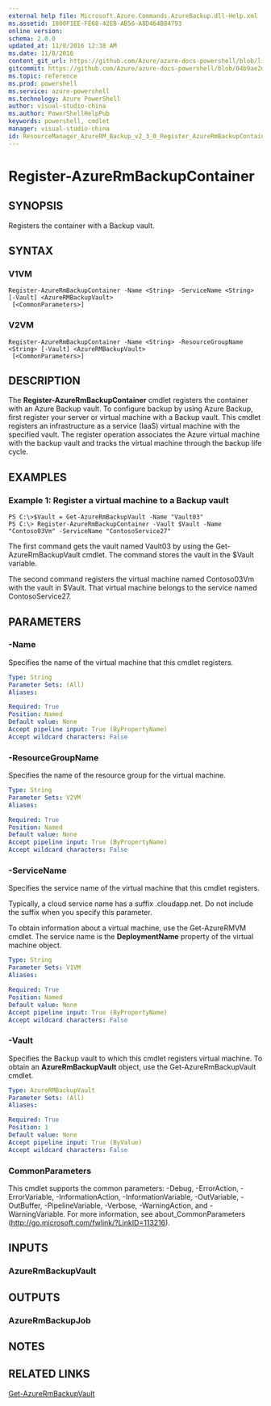 ```yaml
---
external help file: Microsoft.Azure.Commands.AzureBackup.dll-Help.xml
ms.assetid: 1800F1EE-FE68-42EB-AB56-A8D464B84793
online version: 
schema: 2.0.0
updated_at: 11/8/2016 12:38 AM
ms.date: 11/8/2016
content_git_url: https://github.com/Azure/azure-docs-powershell/blob/live/azureps-cmdlets-docs/ResourceManager/AzureRM.Backup/v2.3.0/Register-AzureRmBackupContainer.md
gitcommit: https://github.com/Azure/azure-docs-powershell/blob/04b9ae2d1c44a3ada330f570237886794cede893/azureps-cmdlets-docs/ResourceManager/AzureRM.Backup/v2.3.0/Register-AzureRmBackupContainer.md
ms.topic: reference
ms.prod: powershell
ms.service: azure-powershell
ms.technology: Azure PowerShell
author: visual-studio-china
ms.author: PowerShellHelpPub
keywords: powershell, cmdlet
manager: visual-studio-china
id: ResourceManager_AzureRM_Backup_v2_3_0_Register_AzureRmBackupContainer_md
---
```


# Register-AzureRmBackupContainer

## SYNOPSIS
Registers the container with a Backup vault.

## SYNTAX

### V1VM
```
Register-AzureRmBackupContainer -Name <String> -ServiceName <String> [-Vault] <AzureRMBackupVault>
 [<CommonParameters>]
```

### V2VM
```
Register-AzureRmBackupContainer -Name <String> -ResourceGroupName <String> [-Vault] <AzureRMBackupVault>
 [<CommonParameters>]
```

## DESCRIPTION
The **Register-AzureRmBackupContainer** cmdlet registers the container with an Azure Backup vault.
To configure backup by using Azure Backup, first register your server or virtual machine with a Backup vault.
This cmdlet registers an infrastructure as a service (IaaS) virtual machine with the specified vault.
The register operation associates the Azure virtual machine with the backup vault and tracks the virtual machine through the backup life cycle.

## EXAMPLES

### Example 1: Register a virtual machine to a Backup vault
```
PS C:\>$Vault = Get-AzureRmBackupVault -Name "Vault03"
PS C:\> Register-AzureRmBackupContainer -Vault $Vault -Name "Contoso03Vm" -ServiceName "ContosoService27"
```

The first command gets the vault named Vault03 by using the Get-AzureRmBackupVault cmdlet.
The command stores the vault in the $Vault variable.

The second command registers the virtual machine named Contoso03Vm with the vault in $Vault.
That virtual machine belongs to the service named ContosoService27.

## PARAMETERS

### -Name
Specifies the name of the virtual machine that this cmdlet registers.

```yaml
Type: String
Parameter Sets: (All)
Aliases: 

Required: True
Position: Named
Default value: None
Accept pipeline input: True (ByPropertyName)
Accept wildcard characters: False
```

### -ResourceGroupName
Specifies the name of the resource group for the virtual machine.

```yaml
Type: String
Parameter Sets: V2VM
Aliases: 

Required: True
Position: Named
Default value: None
Accept pipeline input: True (ByPropertyName)
Accept wildcard characters: False
```

### -ServiceName
Specifies the service name of the virtual machine that this cmdlet registers.

Typically, a cloud service name has a suffix .cloudapp.net.
Do not include the suffix when you specify this parameter.

To obtain information about a virtual machine, use the Get-AzureRMVM cmdlet.
The service name is the **DeploymentName** property of the virtual machine object.

```yaml
Type: String
Parameter Sets: V1VM
Aliases: 

Required: True
Position: Named
Default value: None
Accept pipeline input: True (ByPropertyName)
Accept wildcard characters: False
```

### -Vault
Specifies the Backup vault to which this cmdlet registers virtual machine.
To obtain an **AzureRmBackupVault** object, use the Get-AzureRmBackupVault cmdlet.

```yaml
Type: AzureRMBackupVault
Parameter Sets: (All)
Aliases: 

Required: True
Position: 1
Default value: None
Accept pipeline input: True (ByValue)
Accept wildcard characters: False
```

### CommonParameters
This cmdlet supports the common parameters: -Debug, -ErrorAction, -ErrorVariable, -InformationAction, -InformationVariable, -OutVariable, -OutBuffer, -PipelineVariable, -Verbose, -WarningAction, and -WarningVariable. For more information, see about_CommonParameters (http://go.microsoft.com/fwlink/?LinkID=113216).

## INPUTS

### AzureRmBackupVault

## OUTPUTS

### AzureRmBackupJob

## NOTES

## RELATED LINKS

[Get-AzureRmBackupVault](xref:ResourceManager/AzureRM.Backup/v2.3.0/Get-AzureRmBackupVault.md)


